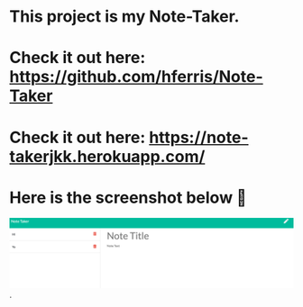# This project is my Note-Taker.
# Check it out here: https://github.com/hferris/Note-Taker
# Check it out here: https://note-takerjkk.herokuapp.com/
# Here is the screenshot below :star_struck:
![Alt text](/./public/assets/imgs/snap.shot.png?raw=true "Screenshot").
